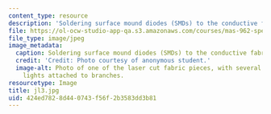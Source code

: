 ```yaml
---
content_type: resource
description: 'Soldering surface mound diodes (SMDs) to the conductive fabric. '
file: https://ol-ocw-studio-app-qa.s3.amazonaws.com/courses/mas-962-special-topics-new-textiles-spring-2010/424ed7828d440743f56f2b3583dd3b81_jl3.jpg
file_type: image/jpeg
image_metadata:
  caption: Soldering surface mound diodes (SMDs) to the conductive fabric.
  credit: 'Credit: Photo courtesy of anonymous student.'
  image-alt: Photo of one of the laser cut fabric pieces, with several small white
    lights attached to branches.
resourcetype: Image
title: jl3.jpg
uid: 424ed782-8d44-0743-f56f-2b3583dd3b81
---
```

